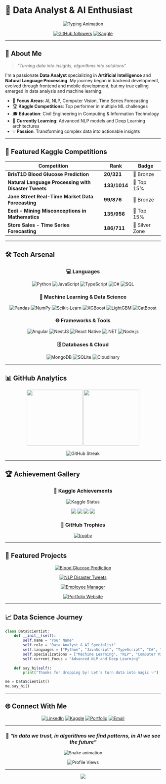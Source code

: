 # 🧠 Data Analyst & AI Enthusiast

<div align="center">
  
  ![Typing Animation](https://readme-typing-svg.herokuapp.com?font=Fira+Code&weight=500&size=28&duration=3000&pause=1000&color=F7DF1E&background=00000000&center=true&vCenter=true&multiline=true&width=800&height=100&lines=Passionate+Data+Analyst;AI+%26+NLP+Specialist;Backend+%7C%7C+Frontend+%7C%7C+ML+Engineer)
  
  [![GitHub followers](https://img.shields.io/github/followers/Katapentakill?style=for-the-badge&logo=github&logoColor=white&color=FFD700)](https://github.com/Katapentakill)
  [![Kaggle](https://img.shields.io/badge/Kaggle-Expert-20BEFF?style=for-the-badge&logo=kaggle&logoColor=white)](https://kaggle.com/reciclador)
  
</div>

---

## 🚀 About Me

> *"Turning data into insights, algorithms into solutions"*

I'm a passionate **Data Analyst** specializing in **Artificial Intelligence** and **Natural Language Processing**. My journey began in backend development, evolved through frontend and mobile development, but my true calling emerged in data analysis and machine learning.

- 🎯 **Focus Areas**: AI, NLP, Computer Vision, Time Series Forecasting
- 🏆 **Kaggle Competitions**: Top performer in multiple ML challenges
- 🎓 **Education**: Civil Engineering in Computing & Information Technology
- 🌱 **Currently Learning**: Advanced NLP models and Deep Learning architectures
- 💡 **Passion**: Transforming complex data into actionable insights

---

## 🧪 Featured Kaggle Competitions

<div align="center">

| Competition | Rank | Badge |
|-------------|------|-------|
| **BrisT1D Blood Glucose Prediction** | **20/321** | 🥉 Bronze |
| **Natural Language Processing with Disaster Tweets** | **133/1014** | 🏅 Top 15% |
| **Jane Street Real-Time Market Data Forecasting** | **99/876** | 🥉 Bronze |
| **Eedi - Mining Misconceptions in Mathematics** | **135/956** | 🏅 Top 15% |
| **Store Sales - Time Series Forecasting** | **186/711** | 🥈 Silver Zone |

</div>

---

## 🛠️ Tech Arsenal

<div align="center">

### 💻 Languages
![Python](https://img.shields.io/badge/Python-FFD43B?style=for-the-badge&logo=python&logoColor=blue)
![JavaScript](https://img.shields.io/badge/JavaScript-F7DF1E?style=for-the-badge&logo=javascript&logoColor=black)
![TypeScript](https://img.shields.io/badge/TypeScript-007ACC?style=for-the-badge&logo=typescript&logoColor=white)
![C#](https://img.shields.io/badge/C%23-239120?style=for-the-badge&logo=c-sharp&logoColor=white)
![SQL](https://img.shields.io/badge/SQL-4479A1?style=for-the-badge&logo=mysql&logoColor=white)

### 🤖 Machine Learning & Data Science
![Pandas](https://img.shields.io/badge/Pandas-150458?style=for-the-badge&logo=pandas&logoColor=white)
![NumPy](https://img.shields.io/badge/NumPy-013243?style=for-the-badge&logo=numpy&logoColor=white)
![Scikit-Learn](https://img.shields.io/badge/Scikit--Learn-F7931E?style=for-the-badge&logo=scikit-learn&logoColor=white)
![XGBoost](https://img.shields.io/badge/XGBoost-FF6600?style=for-the-badge&logo=xgboost&logoColor=white)
![LightGBM](https://img.shields.io/badge/LightGBM-02569A?style=for-the-badge&logo=lightgbm&logoColor=white)
![CatBoost](https://img.shields.io/badge/CatBoost-FFCC02?style=for-the-badge&logo=catboost&logoColor=black)

### 🌐 Frameworks & Tools
![Angular](https://img.shields.io/badge/Angular-DD0031?style=for-the-badge&logo=angular&logoColor=white)
![NestJS](https://img.shields.io/badge/NestJS-E0234E?style=for-the-badge&logo=nestjs&logoColor=white)
![React Native](https://img.shields.io/badge/React_Native-20232A?style=for-the-badge&logo=react&logoColor=61DAFB)
![.NET](https://img.shields.io/badge/.NET-512BD4?style=for-the-badge&logo=dotnet&logoColor=white)
![Node.js](https://img.shields.io/badge/Node.js-339933?style=for-the-badge&logo=nodedotjs&logoColor=white)

### 🗄️ Databases & Cloud
![MongoDB](https://img.shields.io/badge/MongoDB-47A248?style=for-the-badge&logo=mongodb&logoColor=white)
![SQLite](https://img.shields.io/badge/SQLite-003B57?style=for-the-badge&logo=sqlite&logoColor=white)
![Cloudinary](https://img.shields.io/badge/Cloudinary-3448C5?style=for-the-badge&logo=cloudinary&logoColor=white)

</div>

---

## 📊 GitHub Analytics

<div align="center">
  
  <img height="180em" src="https://github-readme-stats.vercel.app/api?username=Katapentakill&show_icons=true&theme=radical&include_all_commits=true&count_private=true&hide_border=true&bg_color=0D1117&title_color=F7DF1E&icon_color=F7DF1E&text_color=FFF"/>
  
  <img height="180em" src="https://github-readme-stats.vercel.app/api/top-langs/?username=Katapentakill&layout=compact&langs_count=8&theme=radical&hide_border=true&bg_color=0D1117&title_color=F7DF1E&text_color=FFF"/>
  
</div>

<div align="center">
  
  ![GitHub Streak](https://github-readme-streak-stats.herokuapp.com/?user=Katapentakill&theme=radical&hide_border=true&background=0D1117&stroke=F7DF1E&ring=F7DF1E&fire=FF6B6B&currStreakLabel=FFF)
  
</div>

---

## 🏆 Achievement Gallery

<div align="center">
  
  ### 🥇 Kaggle Achievements
  
  ![Kaggle Status](https://road-to-kaggle-grandmaster.vercel.app/api/simple/reciclador)
  
  <img src="https://road-to-kaggle-grandmaster.vercel.app/api/badges/reciclador/competition/light" />
  <img src="https://road-to-kaggle-grandmaster.vercel.app/api/badges/reciclador/dataset/light" />
  <img src="https://road-to-kaggle-grandmaster.vercel.app/api/badges/reciclador/notebook/light" />
  <img src="https://road-to-kaggle-grandmaster.vercel.app/api/badges/reciclador/discussion/light" />
  
  ### 🏅 GitHub Trophies
  
  [![trophy](https://github-profile-trophy.vercel.app/?username=Katapentakill&theme=radical&no-frame=true&no-bg=true&margin-w=4&row=2&column=4)](https://github.com/Katapentakill)
  
</div>

---

## 🌟 Featured Projects

<div align="center">

[![Blood Glucose Prediction](https://github-readme-stats.vercel.app/api/pin/?username=Katapentakill&repo=Blood-Glucose-Prediction&theme=radical&hide_border=true&bg_color=0D1117&title_color=F7DF1E&text_color=FFF)](https://github.com/Katapentakill/Blood-Glucose-Prediction)

[![NLP Disaster Tweets](https://github-readme-stats.vercel.app/api/pin/?username=Katapentakill&repo=Natural-Language-Processing-with-Disaster-Tweets&theme=radical&hide_border=true&bg_color=0D1117&title_color=F7DF1E&text_color=FFF)](https://github.com/Katapentakill/Natural-Language-Processing-with-Disaster-Tweets)

[![Employee Manager](https://github-readme-stats.vercel.app/api/pin/?username=Katapentakill&repo=Solo-links&theme=radical&hide_border=true&bg_color=0D1117&title_color=F7DF1E&text_color=FFF)](https://github.com/Katapentakill/Solo-links)

[![Portfolio Website](https://github-readme-stats.vercel.app/api/pin/?username=Katapentakill&repo=Portfolio_Cyberpunk&theme=radical&hide_border=true&bg_color=0D1117&title_color=F7DF1E&text_color=FFF)](https://github.com/Katapentakill/Portfolio_Cyberpunk)

</div>

---

## 📈 Data Science Journey

```python
class DataScientist:
    def __init__(self):
        self.name = "Your Name"
        self.role = "Data Analyst & AI Specialist"
        self.languages = ["Python", "JavaScript", "TypeScript", "C#", "SQL"]
        self.specializations = ["Machine Learning", "NLP", "Computer Vision", "Time Series"]
        self.current_focus = "Advanced NLP and Deep Learning"
    
    def say_hi(self):
        print("Thanks for dropping by! Let's turn data into magic ✨")

me = DataScientist()
me.say_hi()
```

---

## 🌐 Connect With Me

<div align="center">
  
  [![LinkedIn](https://img.shields.io/badge/LinkedIn-0077B5?style=for-the-badge&logo=linkedin&logoColor=white)](https://linkedin.com/in/yourprofile)
  [![Kaggle](https://img.shields.io/badge/Kaggle-20BEFF?style=for-the-badge&logo=kaggle&logoColor=white)](https://kaggle.com/reciclador)
  [![Portfolio](https://img.shields.io/badge/Portfolio-FF6B6B?style=for-the-badge&logo=firefox&logoColor=white)](https://yourportfolio.com)
  [![Email](https://img.shields.io/badge/Email-D14836?style=for-the-badge&logo=gmail&logoColor=white)](mailto:your.email@gmail.com)
  
</div>

---

<div align="center">
  
  ### 💭 *"In data we trust, in algorithms we find patterns, in AI we see the future"*
  
  ![Snake animation](https://github.com/Katapentakill/Katapentakill/blob/output/github-contribution-grid-snake.svg)
  
  ![Profile Views](https://komarev.com/ghpvc/?username=Katapentakill&color=brightgreen&style=for-the-badge)
  
</div>

---

<div align="center">
  <img src="https://capsule-render.vercel.app/api?type=waving&color=gradient&customColorList=6,11,20&height=100&section=footer&text=Happy%20Coding!&fontSize=16&fontColor=fff&animation=twinkling"/>
</div>
